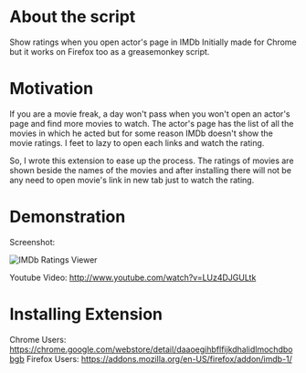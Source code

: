 # About the script

Show ratings when you open actor's page in IMDb
Initially made for Chrome but it works on Firefox too as a greasemonkey script.

# Motivation

If you are a movie freak, a day won't pass when you won't open an actor's page and find more movies to watch. The actor's page has the list of all the movies in which he acted but for some reason IMDb doesn't show the movie ratings. I feet to lazy to open each links and watch the rating. 

 So, I wrote this extension to ease up the process. The ratings of movies are shown beside the names of the movies and after installing there will not be any need to open movie's link in new tab just to watch the rating.

# Demonstration

Screenshot: 

![IMDb Ratings Viewer](http://i.imgur.com/Lks0R.jpg)

Youtube Video: http://www.youtube.com/watch?v=LUz4DJGULtk

# Installing Extension

Chrome Users: https://chrome.google.com/webstore/detail/daaoegihbflfijkdhalidlmochdbobgb
Firefox Users:  https://addons.mozilla.org/en-US/firefox/addon/imdb-1/
